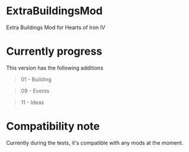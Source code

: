 # ExtraBuildingsMod
Extra Buildings Mod for Hearts of Iron IV

# Currently progress
This version has the following additions

> 01 - Building

> 09 - Events

> 11 - Ideas

# Compatibility note
Currently during the tests, it's compatible with any mods at the moment.
